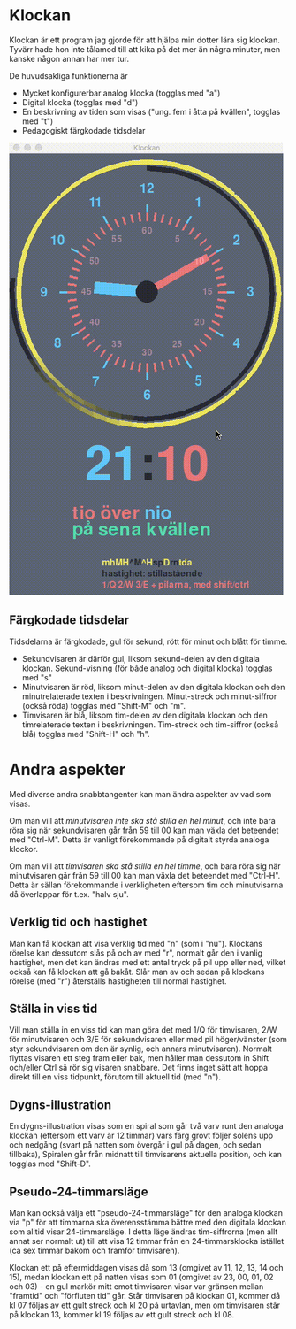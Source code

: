 # Klockan

Klockan är ett program jag gjorde för att hjälpa min dotter lära sig klockan. Tyvärr hade hon inte tålamod till att kika på det mer än några minuter, men kanske någon annan har mer tur. 

De huvudsakliga funktionerna är

* Mycket konfigurerbar analog klocka (togglas med "a")
* Digital klocka (togglas med "d")
* En beskrivning av tiden som visas ("ung. fem i åtta på kvällen", togglas med "t")
* Pedagogiskt färgkodade tidsdelar

![skärmbild av Klockan](images/klockan.gif)

## Färgkodade tidsdelar
Tidsdelarna är färgkodade, gul för sekund, rött för minut och blått för timme.

* Sekundvisaren är därför gul, liksom sekund-delen av den digitala klockan. Sekund-visning (för både analog och digital klocka) togglas med "s"
* Minutvisaren är röd, liksom minut-delen av den digitala klockan och den minutrelaterade texten i beskrivningen. Minut-streck och minut-siffror (också röda) togglas med "Shift-M" och "m".
* Timvisaren är blå, liksom tim-delen av den digitala klockan och den timrelaterade texten i beskrivningen. Tim-streck och tim-siffror (också blå) togglas med "Shift-H" och "h".

# Andra aspekter
Med diverse andra snabbtangenter kan man ändra aspekter av vad som visas.

Om man vill att *minutvisaren inte ska stå stilla en hel minut*, och inte bara röra sig när sekundvisaren går från 59 till 00 kan man växla det beteendet med "Ctrl-M". Detta är vanligt förekommande på digitalt styrda analoga klockor.

Om man vill att *timvisaren ska stå stilla en hel timme*, och bara röra sig när minutvisaren går från 59 till 00 kan man växla det beteendet med "Ctrl-H". Detta är sällan förekommande i verkligheten eftersom tim och minutvisarna då överlappar för t.ex. "halv sju".

## Verklig tid och hastighet
Man kan få klockan att visa verklig tid med "n" (som i "nu"). Klockans rörelse kan dessutom slås på och av med "r", normalt går den i vanlig hastighet, men det kan ändras med ett antal tryck på pil upp eller ned, vilket också kan få klockan att gå bakåt. Slår man av och sedan på klockans rörelse (med "r") återställs hastigheten till normal hastighet.

## Ställa in viss tid
Vill man ställa in en viss tid kan man göra det med 1/Q för timvisaren, 2/W för minutvisaren och 3/E för sekundvisaren eller med pil höger/vänster (som styr sekundvisaren om den är synlig, och annars minutvisaren). Normalt flyttas visaren ett steg fram eller bak, men håller man dessutom in Shift och/eller Ctrl så rör sig visaren snabbare. Det finns inget sätt att hoppa direkt till en viss tidpunkt, förutom till aktuell tid (med "n").

## Dygns-illustration
En dygns-illustration visas som en spiral som går två varv runt den analoga klockan (eftersom ett varv är 12 timmar) vars färg grovt följer solens upp och nedgång (svart på natten som övergår i gul på dagen, och sedan tillbaka), Spiralen går från midnatt till timvisarens aktuella position, och kan togglas med "Shift-D".

## Pseudo-24-timmarsläge
Man kan också välja ett "pseudo-24-timmarsläge" för den analoga klockan via "p" för att timmarna ska överensstämma bättre med den digitala klockan som alltid visar 24-timmarsläge. I detta läge ändras tim-siffrorna (men allt annat ser normalt ut) till att visa 12 timmar från en 24-timmarsklocka istället (ca sex timmar bakom och framför timvisaren).

Klockan ett på eftermiddagen visas då som 13 (omgivet av 11, 12, 13, 14 och 15), medan klockan ett på natten visas som 01 (omgivet av 23, 00, 01, 02 och 03) - en gul markör mitt emot timvisaren visar var gränsen mellan "framtid" och "förfluten tid" går. Står timvisaren på klockan 01, kommer då kl 07 följas av ett gult streck och kl 20 på urtavlan, men om timvisaren står på klockan 13, kommer kl 19 följas av ett gult streck och kl 08.

